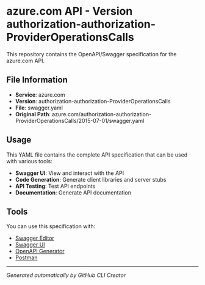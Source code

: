 # azure.com API - Version authorization-authorization-ProviderOperationsCalls

This repository contains the OpenAPI/Swagger specification for the azure.com API.

## File Information

- **Service**: azure.com
- **Version**: authorization-authorization-ProviderOperationsCalls
- **File**: swagger.yaml
- **Original Path**: azure.com/authorization-authorization-ProviderOperationsCalls/2015-07-01/swagger.yaml

## Usage

This YAML file contains the complete API specification that can be used with various tools:

- **Swagger UI**: View and interact with the API
- **Code Generation**: Generate client libraries and server stubs
- **API Testing**: Test API endpoints
- **Documentation**: Generate API documentation

## Tools

You can use this specification with:

- [Swagger Editor](https://editor.swagger.io/)
- [Swagger UI](https://swagger.io/tools/swagger-ui/)
- [OpenAPI Generator](https://openapi-generator.tech/)
- [Postman](https://www.postman.com/)

---

*Generated automatically by GitHub CLI Creator*
